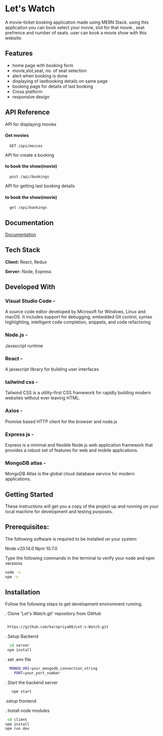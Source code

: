 
# Let's Watch

A movie-ticket booking application made using MERN Stack.
using this application you can book select your movie, slot for that movie , seat prefrence and number of seats.
user can book a movie show with this website.


## Features

- home page with booking form 
- movie,slot,seat, no. of seat selection
- alert when booking is done 
- displaying of lastbooking details on same page 
- booking page for details of last booking 
- Cross platform
- responsive design 



## API Reference


API for displaying movies
#### Get movies

```http
  GET /api/movies
```

API for create a booking
#### to book the show(movie)

```http
  post /api/bookings
```
API for getting last booking details
#### to book the show(movie)

```http
  get /api/bookings
```



## Documentation

[Documentation](https://documenter.getpostman.com/view/41724314/2sB2cVeMpR)


## Tech Stack

**Client:** React, Redux 

**Server:** Node, Express


## Developed With

### Visual Studio Code -
 A source code editor developed by Microsoft for Windows, Linux and macOS. It includes support for debugging, embedded Git control, syntax highlighting, intelligent code completion, snippets, and code refactoring

### Node.js - 
Javascript runtime

### React -
 A javascript library for building user interfaces


### tailwind css -
Tailwind CSS is a utility-first CSS framework for rapidly building modern websites without ever leaving  HTML.

### Axios -
 Promise based HTTP client for the browser and node.js

### Express js -
 Express is a minimal and flexible Node.js web application framework that provides a robust set of features for web and mobile applications.

### MongoDB atlas - 
MongoDB Atlas is the global cloud database service for modern applications.


## Getting Started

These instructions will get you a copy of the project up and running on your local machine for development and testing purposes.

## Prerequisites: 

 The following software is required to be installed on your system:

Node v20.14.0
Npm 10.7.0

Type the following commands in the terminal to verify your node and npm versions
```bash
node -v
npm -v
```

## Installation
Follow the following steps to get development environment running.

. Clone 'Let's Watch.git' repository from GitHub 

 ```bash

  https://github.com/karnpriya08/Let-s-Watch.git

```
. Setup Backend

```bash
  cd server
 npm install

```

. set .env file 

```bash
  MONGO_URI=your_mongodb_connection_string
    PORT=your_port_number
```

. Start the backend server
```bash
   npm start
```
.setup frontend 

. Install node modules

 ```bash
  cd client
npm install
npm run dev

```


